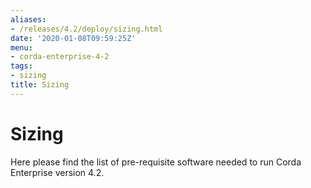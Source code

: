 ```yaml
---
aliases:
- /releases/4.2/deploy/sizing.html
date: '2020-01-08T09:59:25Z'
menu:
- corda-enterprise-4-2
tags:
- sizing
title: Sizing
---
```



# Sizing

Here please find the list of pre-requisite software needed to run Corda Enterprise version 4.2.

